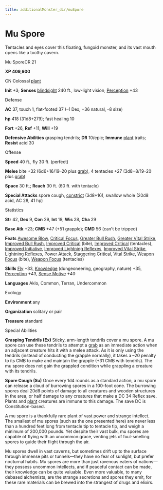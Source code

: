 ```yaml
---
title: additionalMonster_dir/muSpore
---
```

# Mu Spore

Tentacles and eyes cover this floating, fungoid monster, and its vast mouth opens like a toothy cavern.

Mu SporeCR 21

**XP 409,600**

CN Colossal [plant](monsters/creatureTypes#_plant)

**Init** +3; **Senses** [blindsight](monster_dir/universalMonsterRules#_blindsight) 240 ft., low-light vision; [Perception](additionalMonsters/../skill_dir/perception#_perception) +43

Defense

**AC** 37, touch 1, flat-footed 37 (–1 Dex, +36 natural, –8 size)

**hp** 418 (31d8+279); fast healing 10

**Fort** +26, **Ref** +11, **Will** +19

**Defensive Abilities** grasping tendrils; **DR** 10/epic; **Immune** [plant](monster_dir/creatureTypes#_plant) traits; **Resist** acid 30

Offense

**Speed** 40 ft., fly 30 ft. (perfect)

**Melee** bite +32 (6d6+16/19–20 plus [grab](monster_dir/universalMonsterRules#_grab)), 4 tentacles +27 (3d8+8/19–20 plus [grab](monster_dir/universalMonsterRules#_grab))

**Space** 30 ft.; **Reach** 30 ft. (60 ft. with tentacle)

**Special Attacks** spore cough, [constrict](monsters/universalMonsterRules#_constrict) (3d8+16), swallow whole (20d8 acid, AC 28, 41 hp)

Statistics

**Str** 42, **Dex** 9, **Con** 29, **Int** 18, **Wis** 28, **Cha** 29

**Base Atk** +23; **CMB** +47 (+51 grapple); **CMD** 56 (can't be tripped)

**Feats** [Awesome Blow](additionalMonster_dir/../monster_dir/monsterFeats#_awesome-blow), [Critical Focus](additionalMonsters/../feats#_critical-focus), [Greater Bull Rush](additionalMonster_dir/../feats#_greater-bull-rush), [Greater Vital Strike](additionalMonster_dir/../feats#_greater-vital-strike), [Improved Bull Rush](additionalMonster_dir/../feats#_improved-bull-rush), [Improved Critical](additionalMonster_dir/../feats#_improved-critical) (bite), [Improved Critical](additionalMonster_dir/../feats#_improved-critical) (tentacles), [Improved Initiative](additionalMonster_dir/../feats#_improved-initiative), [Improved Lightning Reflexes](additionalMonster_dir/../feats#_improved-lightning-reflexes), [Improved Vital Strike](additionalMonster_dir/../feats#_improved-vital-strike), [Lightning Reflexes](additionalMonster_dir/../feats#_lightning-reflexes), [Power Attack](additionalMonster_dir/../feats#_power-attack), [Staggering Critical](additionalMonster_dir/../feats#_staggering-critical), [Vital Strike](additionalMonster_dir/../feats#_vital-strike), [Weapon Focus](additionalMonster_dir/../feats#_weapon-focus) (bite), [Weapon Focus](additionalMonster_dir/../feats#_weapon-focus) (tentacles)

**Skills** [Fly](additionalMonster_dir/../skill_dir/fly#_fly) +33, [Knowledge](additionalMonsters/../skill_dir/knowledge#_knowledge) (dungeoneering, geography, nature) +35, [Perception](additionalMonsters/../skill_dir/perception#_perception) +43, [Sense Motive](additionalMonsters/../skill_dir/senseMotive#_sense-motive) +40

**Languages** Aklo, Common, Terran, Undercommon

Ecology

**Environment** any

**Organization** solitary or pair

**Treasure** standard

Special Abilities

**Grasping Tendrils (Ex)** Sticky, arm-length tendrils cover a mu spore. A mu spore can use these tendrils to attempt a [grab](monsters/universalMonsterRules#_grab) as an immediate action when an adjacent creature hits it with a melee attack. As it is only using the tendrils (instead of conducting the grapple normally), it takes a –20 penalty to its CMB to make and maintain the grapple (+31 CMB with tendrils). The mu spore does not gain the grappled condition while grappling a creature with its tendrils.

**Spore Cough (Su)** Once every 1d4 rounds as a standard action, a mu spore can release a cloud of burrowing spores in a 100-foot cone. The burrowing spores deal 20d8 points of damage to all creatures and wooden structures in the area, or half damage to any creatures that make a DC 34 Reflex save. Plants and [plant](monster_dir/creatureTypes#_plant) creatures are immune to this damage. The save DC is Constitution-based.

A mu spore is a thankfully rare plant of vast power and strange intellect. The smallest of mu spores (such as the one presented here) are never less than a hundred feet long from tentacle tip to tentacle tip, and weigh a minimum of 200,000 pounds. Yet despite their vast bulk, mu spores are capable of flying with an uncommon grace, venting jets of foul-smelling spores to guide their flight through the air.

Mu spores dwell in vast caverns, but sometimes drift up to the surface through immense pits or tunnels—they have no fear of sunlight, but prefer nocturnal habits. Mu spores are more than just ravenous eaters of nations—they possess uncommon intellects, and if peaceful contact can be made, their knowledge can be quite valuable. Even more valuable, to many debased alchemists, are the strange secretions and spores they emit, for these rare materials can be brewed into the strangest of drugs and elixirs.

